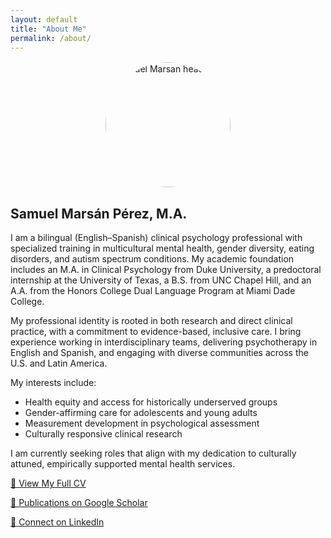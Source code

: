 ```yaml
---
layout: default
title: "About Me"
permalink: /about/
---
```


<img src="{{ '/assets/headshot.jpg' | relative_url }}" alt="Samuel Marsan headshot" style="width: 200px; border-radius: 50%; margin: 1rem auto; display: block;" />

## Samuel Marsán Pérez, M.A.

I am a bilingual (English–Spanish) clinical psychology professional with specialized training in multicultural mental health, gender diversity, eating disorders, and autism spectrum conditions. My academic foundation includes an M.A. in Clinical Psychology from Duke University, a predoctoral internship at the University of Texas, a B.S. from UNC Chapel Hill, and an A.A. from the Honors College Dual Language Program at Miami Dade College.

My professional identity is rooted in both research and direct clinical practice, with a commitment to evidence-based, inclusive care. I bring experience working in interdisciplinary teams, delivering psychotherapy in English and Spanish, and engaging with diverse communities across the U.S. and Latin America.

My interests include:
- Health equity and access for historically underserved groups
- Gender-affirming care for adolescents and young adults
- Measurement development in psychological assessment
- Culturally responsive clinical research

I am currently seeking roles that align with my dedication to culturally attuned, empirically supported mental health services.

[📄 View My Full CV](/cv/)

[🔬 Publications on Google Scholar](https://scholar.google.com/citations?user=eGQIUA8AAAAJ&hl=en)

[💼 Connect on LinkedIn](https://www.linkedin.com/in/samuel-marsán-pérez-m-a-87961597)
